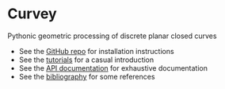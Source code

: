 # Curvey
Pythonic geometric processing of discrete planar closed curves

- See the [GitHub repo](https://github.com/darikg/curvey) for installation instructions
- See the [tutorials](tutorial/index.md) for a casual introduction
- See the [API documentation](api/) for exhaustive documentation
- See the [bibliography](bibliography.md) for some references
